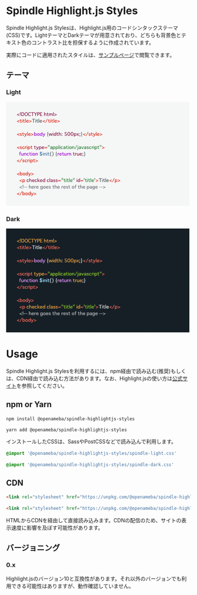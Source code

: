 # Spindle Highlight.js Styles

Spindle Highlight.js Stylesは、Highlight.js用のコードシンタックステーマ(CSS)です。LightテーマとDarkテーマが用意されており、どちらも背景色とテキスト色のコントラスト比を担保するように作成されています。

実際にコードに適用されたスタイルは、[サンプルページ](https://ameba-spindle-highlightjs.web.app/)で閲覧できます。

## テーマ

### Light
![Lightテーマのスクリーンショット](./spindle-light.png)

### Dark
![Darkテーマのスクリーンショット](./spindle-dark.png)

# Usage
Spindle Highlight.js Stylesを利用するには、npm経由で読み込む(推奨)もしくは、CDN経由で読み込む方法があります。なお、Highlight.jsの使い方は[公式サイト](https://highlightjs.org/)を参照してください。

## npm or Yarn
```
npm install @openameba/spindle-highlightjs-styles
```

```
yarn add @openameba/spindle-highlightjs-styles
```

インストールしたCSSは、SassやPostCSSなどで読み込んで利用します。

```css
@import '@openameba/spindle-highlightjs-styles/spindle-light.css'
```

```css
@import '@openameba/spindle-highlightjs-styles/spindle-dark.css'
```

## CDN
```html
<link rel="stylesheet" href="https://unpkg.com/@openameba/spindle-highlightjs-styles@0.1.0/spindle-light.min.css">
```

```html
<link rel="stylesheet" href="https://unpkg.com/@openameba/spindle-highlightjs-styles@0.1.0/spindle-dark.min.css">
```

HTMLからCDNを経由して直接読み込みます。CDNの配信のため、サイトの表示速度に影響を及ぼす可能性があります。

## バージョニング
### 0.x
Highlight.jsのバージョン10と互換性があります。それ以外のバージョンでも利用できる可能性はありますが、動作確認していません。
